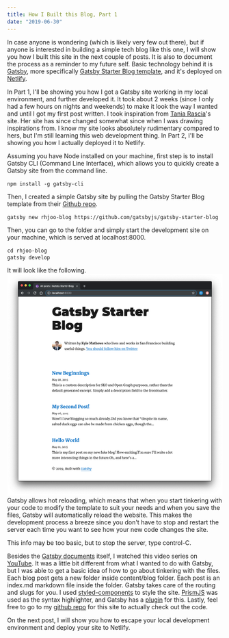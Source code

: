 ```yaml
---
title: How I Built this Blog, Part 1
date: "2019-06-30"
---
```


In case anyone is wondering (which is likely very few out there), but if anyone is interested in building a simple tech blog like this one, I will show you how I built this site in the next couple of posts. It is also to document the process as a reminder to my future self. Basic technology behind it is [Gatsby](https://www.gatsbyjs.org/), more specifically [Gatsby Starter Blog template](https://www.gatsbyjs.org/starters/gatsbyjs/gatsby-starter-blog/), and it's deployed on [Netlify](https://www.netlify.com/).

In Part 1, I'll be showing you how I got a Gatsby site working in my local environment, and further developed it. It took about 2 weeks (since I only had a few hours on nights and weekends) to make it look the way I wanted and until I got my first post written. I took inspiration from [Tania Rascia](https://www.taniarascia.com/)'s site. Her site has since changed somewhat since when I was drawing inspirations from. I know my site looks absolutely rudimentary compared to hers, but I'm still learning this web development thing. In Part 2, I'll be showing you how I actually deployed it to Netlify. 

Assuming you have Node installed on your machine, first step is to install Gatsby CLI (Command Line Interface), which allows you to quickly create a Gatsby site from the command line.
```
npm install -g gatsby-cli
```
Then, I created a simple Gatsby site by pulling the Gatsby Starter Blog template from their [Github repo](https://github.com/gatsbyjs/gatsby-starter-blog).
```
gatsby new rhjoo-blog https://github.com/gatsbyjs/gatsby-starter-blog
```
Then, you can go to the folder and simply start the development site on your machine, which is served at localhost:8000.
```
cd rhjoo-blog
gatsby develop
```
It will look like the following.
![gatsby-starter-screenshot](./gatsby_starter_screenshot.png)
Gatsby allows hot reloading, which means that when you start tinkering with your code to modify the template to suit your needs and when you save the files, Gatsby will automatically reload the website. This makes the development process a breeze since you don't have to stop and restart the server each time you want to see how your new code changes the site.

This info may be too basic, but to stop the server, type control-C.

Besides the [Gatsby documents](https://www.gatsbyjs.org/docs/) itself, I watched this video series on [YouTube](https://www.youtube.com/watch?v=oAVhEPey_qA). It was a little bit different from what I wanted to do with Gatsby, but I was able to get a basic idea of how to go about tinkering with the files. Each blog post gets a new folder inside content/blog folder. Each post is an index.md markdown file inside the folder. Gatsby takes care of the routing and slugs for you. I used [styled-components](https://www.styled-components.com/) to style the site. [PrismJS](https://prismjs.com/) was used as the syntax highlighter, and Gatsby has a [plugin](https://www.gatsbyjs.org/packages/gatsby-remark-prismjs/) for this. Lastly, feel free to go to my [github repo](https://github.com/Rhjoo/rhjoo-blog) for this site to actually check out the code.

On the next post, I will show you how to escape your local development environment and deploy your site to Netlify.